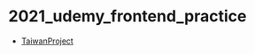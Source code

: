 # 2021_udemy_frontend_practice

- [TaiwanProject](https://jaosn60810.github.io/2021_udemy_frontend_practice/TaiwanProject)
